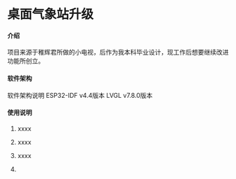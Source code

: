 # 桌面气象站升级

#### 介绍
项目来源于稚辉君所做的小电视，后作为我本科毕业设计，现工作后想要继续改进功能所创立。

#### 软件架构
软件架构说明 ESP32-IDF v4.4版本
                         LVGL v7.8.0版本

#### 使用说明

1.  xxxx
2.  xxxx
3.  xxxx

1.  

